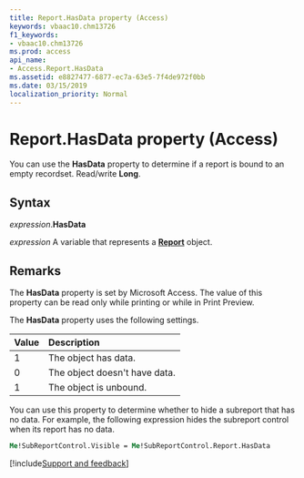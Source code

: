 ```yaml
---
title: Report.HasData property (Access)
keywords: vbaac10.chm13726
f1_keywords:
- vbaac10.chm13726
ms.prod: access
api_name:
- Access.Report.HasData
ms.assetid: e8827477-6877-ec7a-63e5-7f4de972f0bb
ms.date: 03/15/2019
localization_priority: Normal
---
```



# Report.HasData property (Access)

You can use the **HasData** property to determine if a report is bound to an empty recordset. Read/write **Long**.


## Syntax

_expression_.**HasData**

_expression_ A variable that represents a **[Report](Access.Report.md)** object.


## Remarks

The **HasData** property is set by Microsoft Access. The value of this property can be read only while printing or while in Print Preview.

The **HasData** property uses the following settings.

|Value|Description|
|:-----|:-----|
|1|The object has data.|
|0|The object doesn't have data.|
|1|The object is unbound.|

You can use this property to determine whether to hide a subreport that has no data. For example, the following expression hides the subreport control when its report has no data.

```vb
Me!SubReportControl.Visible = Me!SubReportControl.Report.HasData
```



[!include[Support and feedback](~/includes/feedback-boilerplate.md)]